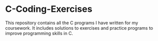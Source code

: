 # C-Coding-Exercises
This repository contains all the C programs I have written for my coursework. It includes solutions to exercises and practice programs to improve programming skills in C.
